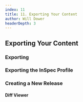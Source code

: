 ```yaml
---
index: 11
title: 11. Exporting Your Content
author: Will Dower
headerDepth: 3
---
```


## Exporting Your Content

### Exporting

### Exporting the InSpec Profile

### Creating a New Release 

#### Diff Viewer